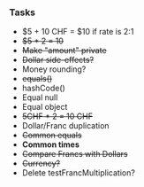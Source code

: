 ### Tasks

- $5 + 10 CHF = $10 if rate is 2:1
- ~~$5 * 2 = 10~~
- ~~Make "amount" private~~
- ~~Dollar side-effects?~~
- Money rounding?
- ~~equals()~~
- hashCode()
- Equal null
- Equal object
- ~~5CHF * 2 = 10 CHF~~
- Dollar/Franc duplication
- ~~Common equals~~
- **Common times**
- ~~Compare Francs with Dollars~~
- ~~Currency?~~
- Delete testFrancMultiplication?